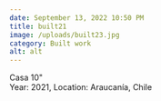 ```yaml
---
date: September 13, 2022 10:50 PM
title: built21
image: /uploads/built23.jpg
category: Built work
alt: alt
---
```

C﻿asa 10"\
Y﻿ear: 2021, Location: Araucanía, Chile